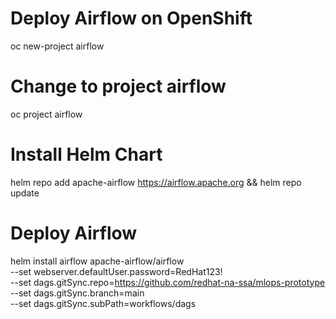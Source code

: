 # Deploy Airflow on OpenShift
oc new-project airflow

# Change to project airflow
oc project airflow

# Install Helm Chart
helm repo add apache-airflow https://airflow.apache.org && helm repo update

# Deploy Airflow
helm install airflow apache-airflow/airflow \
    --set webserver.defaultUser.password=RedHat123! \
    --set dags.gitSync.repo=https://github.com/redhat-na-ssa/mlops-prototype \
    --set dags.gitSync.branch=main \
    --set dags.gitSync.subPath=workflows/dags
